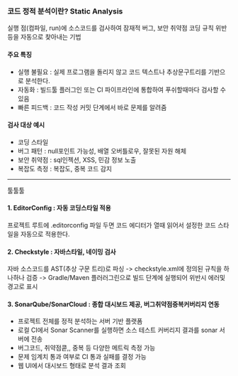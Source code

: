 ### 코드 정적 분석이란? Static Analysis
실행 점(컴파일, run)에 소스코드를 검사하여 잠재적 버그, 보안 취약점 코딩 규칙 위반 등을 자동으로 찾아내는 기법

#### 주요 특징
- 실행 불필요 : 실제 프로그램을 돌리지 않고 코드 텍스트나 추상문구트리를 기반으로 분석한다.
- 자동화 : 빌드툴 플러그인 또는 CI 파이프라인에 통합하여 푸쉬할때마다 검사할 수 있음
- 빠른 피드백 : 코드 작성 커밋 단계에서 바로 문제를 알려줌
#### 검사 대상 예시
- 코딩 스타일
- 버그 패턴 : null포인트 가능성, 배열 오버틀로우, 잘못된 자원 해체
-  보안 취약점 : sql인젝션, XSS, 민감 정보 노출
- 복잡도 측정 : 복잡도, 중복 코드 감지

---
툴툴툴
#### 1. EditorConfig : 자동 코딩스타일 적용
프로젝트 루트에 .editorconfig 파일 두면 코드 에디터가 열때 읽어서 설정한 코드 스타일을 자동으로 적용한다. 

#### 2. Checkstyle : 자바스타일, 네이밍 검사
자바 소스코드를 AST(추상 구문 트리)로 파싱 -> checkstyle.xml에 정의된 규칙을 하나하나 검증 -> Gradle/Maven 플러러그린으로 빌드 단계에 실행되어 위반시 에러및 경고로 표시

#### 3. SonarQube/SonarCloud :  종합 대시보드 제공, 버그취약점중복커버리지 연동
- 프로젝트 전체를 정적 분석하는 서버 기반 플랫폼
- 로컬 CI에서 Sonar Scanner를 실행하면 소스 테스트 커버리지 결과를 sonar 서버에 전송
- 버그코드, 취약점콛,, 중복 등 다양한 메트릭 측정 가능
- 문제 임계치 통과 여부로 CI 통과 실패를 결정 가능
- 웹 UI에서 대시보드 형태로 분석 결과 조회


